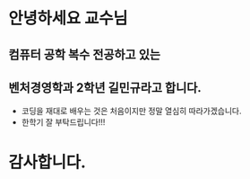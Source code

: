 # 안녕하세요 교수님
## 컴퓨터 공학 복수 전공하고 있는
## 벤처경영학과 2학년 길민규라고 합니다.
- 코딩을 재대로 배우는 것은 처음이지만 정말 열심히 따라가겠습니다.
- 한학기 잘 부탁드립니다!!!
# 감사합니다.